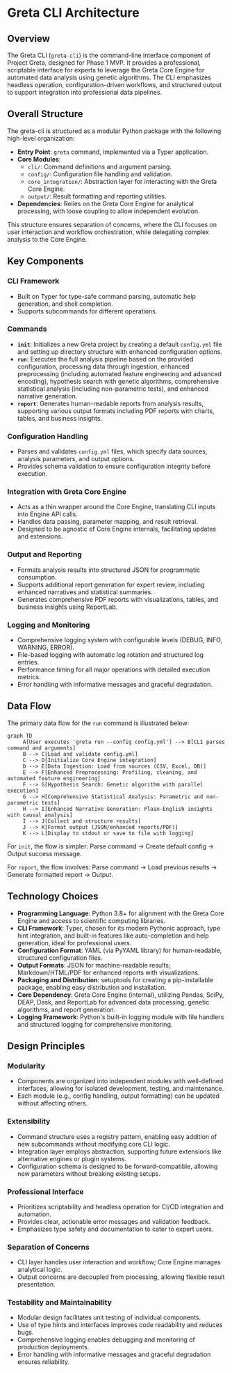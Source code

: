 # Greta CLI Architecture

## Overview

The Greta CLI (`greta-cli`) is the command-line interface component of Project Greta, designed for Phase 1 MVP. It provides a professional, scriptable interface for experts to leverage the Greta Core Engine for automated data analysis using genetic algorithms. The CLI emphasizes headless operation, configuration-driven workflows, and structured output to support integration into professional data pipelines.

## Overall Structure

The greta-cli is structured as a modular Python package with the following high-level organization:

- **Entry Point**: `greta` command, implemented via a Typer application.
- **Core Modules**:
  - `cli/`: Command definitions and argument parsing.
  - `config/`: Configuration file handling and validation.
  - `core_integration/`: Abstraction layer for interacting with the Greta Core Engine.
  - `output/`: Result formatting and reporting utilities.
- **Dependencies**: Relies on the Greta Core Engine for analytical processing, with loose coupling to allow independent evolution.

This structure ensures separation of concerns, where the CLI focuses on user interaction and workflow orchestration, while delegating complex analysis to the Core Engine.

## Key Components

### CLI Framework
- Built on Typer for type-safe command parsing, automatic help generation, and shell completion.
- Supports subcommands for different operations.

### Commands
- **`init`**: Initializes a new Greta project by creating a default `config.yml` file and setting up directory structure with enhanced configuration options.
- **`run`**: Executes the full analysis pipeline based on the provided configuration, processing data through ingestion, enhanced preprocessing (including automated feature engineering and advanced encoding), hypothesis search with genetic algorithms, comprehensive statistical analysis (including non-parametric tests), and enhanced narrative generation.
- **`report`**: Generates human-readable reports from analysis results, supporting various output formats including PDF reports with charts, tables, and business insights.

### Configuration Handling
- Parses and validates `config.yml` files, which specify data sources, analysis parameters, and output options.
- Provides schema validation to ensure configuration integrity before execution.

### Integration with Greta Core Engine
- Acts as a thin wrapper around the Core Engine, translating CLI inputs into Engine API calls.
- Handles data passing, parameter mapping, and result retrieval.
- Designed to be agnostic of Core Engine internals, facilitating updates and extensions.

### Output and Reporting
- Formats analysis results into structured JSON for programmatic consumption.
- Supports additional report generation for expert review, including enhanced narratives and statistical summaries.
- Generates comprehensive PDF reports with visualizations, tables, and business insights using ReportLab.

### Logging and Monitoring
- Comprehensive logging system with configurable levels (DEBUG, INFO, WARNING, ERROR).
- File-based logging with automatic log rotation and structured log entries.
- Performance timing for all major operations with detailed execution metrics.
- Error handling with informative messages and graceful degradation.

## Data Flow

The primary data flow for the `run` command is illustrated below:

```mermaid
graph TD
     A[User executes 'greta run --config config.yml'] --> B[CLI parses command and arguments]
     B --> C[Load and validate config.yml]
     C --> D[Initialize Core Engine integration]
     D --> E[Data Ingestion: Load from sources (CSV, Excel, DB)]
     E --> F[Enhanced Preprocessing: Profiling, cleaning, and automated feature engineering]
     F --> G[Hypothesis Search: Genetic algorithm with parallel execution]
     G --> H[Comprehensive Statistical Analysis: Parametric and non-parametric tests]
     H --> I[Enhanced Narrative Generation: Plain-English insights with causal analysis]
     I --> J[Collect and structure results]
     J --> K[Format output (JSON/enhanced reports/PDF)]
     K --> L[Display to stdout or save to file with logging]
```

For `init`, the flow is simpler: Parse command → Create default config → Output success message.

For `report`, the flow involves: Parse command → Load previous results → Generate formatted report → Output.

## Technology Choices

- **Programming Language**: Python 3.8+ for alignment with the Greta Core Engine and access to scientific computing libraries.
- **CLI Framework**: Typer, chosen for its modern Pythonic approach, type hint integration, and built-in features like auto-completion and help generation, ideal for professional users.
- **Configuration Format**: YAML (via PyYAML library) for human-readable, structured configuration files.
- **Output Formats**: JSON for machine-readable results; Markdown/HTML/PDF for enhanced reports with visualizations.
- **Packaging and Distribution**: setuptools for creating a pip-installable package, enabling easy distribution and installation.
- **Core Dependency**: Greta Core Engine (internal), utilizing Pandas, SciPy, DEAP, Dask, and ReportLab for advanced data processing, genetic algorithms, and report generation.
- **Logging Framework**: Python's built-in logging module with file handlers and structured logging for comprehensive monitoring.

## Design Principles

### Modularity
- Components are organized into independent modules with well-defined interfaces, allowing for isolated development, testing, and maintenance.
- Each module (e.g., config handling, output formatting) can be updated without affecting others.

### Extensibility
- Command structure uses a registry pattern, enabling easy addition of new subcommands without modifying core CLI logic.
- Integration layer employs abstraction, supporting future extensions like alternative engines or plugin systems.
- Configuration schema is designed to be forward-compatible, allowing new parameters without breaking existing setups.

### Professional Interface
- Prioritizes scriptability and headless operation for CI/CD integration and automation.
- Provides clear, actionable error messages and validation feedback.
- Emphasizes type safety and documentation to cater to expert users.

### Separation of Concerns
- CLI layer handles user interaction and workflow; Core Engine manages analytical logic.
- Output concerns are decoupled from processing, allowing flexible result presentation.

### Testability and Maintainability
- Modular design facilitates unit testing of individual components.
- Use of type hints and interfaces improves code readability and reduces bugs.
- Comprehensive logging enables debugging and monitoring of production deployments.
- Error handling with informative messages and graceful degradation ensures reliability.